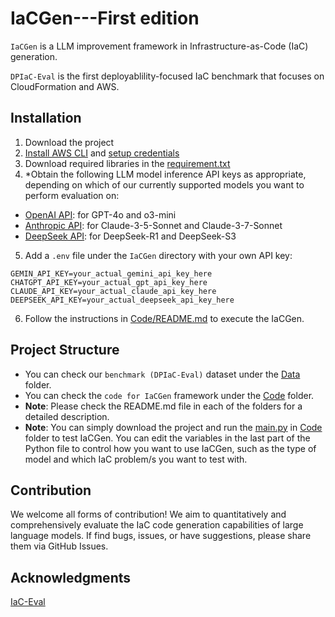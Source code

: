 # IaCGen---First edition
`IaCGen` is a LLM improvement framework in Infrastructure-as-Code (IaC) generation.

`DPIaC-Eval` is the first deployablility-focused IaC benchmark that focuses on CloudFormation and AWS.


## Installation
1. Download the project
2. [Install AWS CLI](https://docs.aws.amazon.com/cli/latest/userguide/getting-started-install.html) and [setup credentials](https://docs.aws.amazon.com/cli/latest/userguide/getting-started-quickstart.html)
3. Download required libraries in the [requirement.txt](https://github.com/Tianyi2/IaCGen/blob/main/requirements.txt)
4. *Obtain the following LLM model inference API keys as appropriate, depending on which of our currently supported models you want to perform evaluation on:
- [OpenAI API](https://platform.openai.com/docs/quickstart/account-setup): for GPT-4o and o3-mini
- [Anthropic API](https://console.anthropic.com/): for Claude-3-5-Sonnet and Claude-3-7-Sonnet
- [DeepSeek API](https://platform.deepseek.com/): for DeepSeek-R1 and DeepSeek-S3
5. Add a `.env` file under the `IaCGen` directory with your own API key:
```
GEMIN_API_KEY=your_actual_gemini_api_key_here
CHATGPT_API_KEY=your_actual_gpt_api_key_here
CLAUDE_API_KEY=your_actual_claude_api_key_here
DEEPSEEK_API_KEY=your_actual_deepseek_api_key_here
```
6. Follow the instructions in [Code/README.md](https://github.com/Tianyi2/IaCGen/blob/main/Code/README.md) to execute the IaCGen.


## Project Structure
- You can check our `benchmark (DPIaC-Eval)` dataset under the [Data](https://github.com/Tianyi2/IaCGen/tree/main/Data) folder.
- You can check the `code for IaCGen` framework under the [Code](https://github.com/Tianyi2/IaCGen/tree/main/Code) folder. 
- **Note**: Please check the README.md file in each of the folders for a detailed description.
- **Note**: You can simply download the project and run the [main.py](https://github.com/Tianyi2/IaCGen/blob/main/Code/main.py) in [Code](https://github.com/Tianyi2/IaCGen/tree/main/Code) folder to test IaCGen. You can edit the variables in the last part of the Python file to control how you want to use IaCGen, such as the type of model and which IaC problem/s you want to test with. 


## Contribution
We welcome all forms of contribution! We aim to quantitatively and comprehensively evaluate the IaC code generation capabilities of large language models. If find bugs, issues, or have suggestions, please share them via GitHub Issues.  


## Acknowledgments
[IaC-Eval](https://github.com/autoiac-project/iac-eval)

